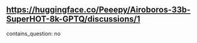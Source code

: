 ## https://huggingface.co/Peeepy/Airoboros-33b-SuperHOT-8k-GPTQ/discussions/1

contains_question: no